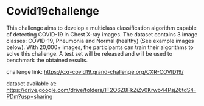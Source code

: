 # Covid19challenge
This challenge aims to develop a multiclass classification algorithm capable of detecting COVID-19 in Chest X-ray images. The dataset contains 3 image classes: COVID-19, Pneumonia and Normal (healthy) (See example images below). With 20,000+ images, the participants can train their algorithms to solve this challenge. A test set will be released and will be used to benchmark the obtained results. 

challenge link: https://cxr-covid19.grand-challenge.org/CXR-COVID19/

dataset available at: https://drive.google.com/drive/folders/1T2O6Z8FkZiZv0Krwb44PsjZ6tdS4-PDm?usp=sharing
